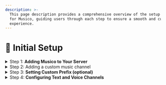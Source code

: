 ```yaml
---
description: >-
  This page description provides a comprehensive overview of the setup process
  for Musico, guiding users through each step to ensure a smooth and customized
  experience.
---
```


# 🔧 Initial Setup

<details>

<summary>Step 1: <strong>Adding Musico to Your Server</strong></summary>

Begin by inviting Musico to your Discord server. Simply use the provided [invite link](https://discord.com/oauth2/authorize?client\_id=810540985032900648\&permissions=2150754416\&scope=bot), authorize Musico to access your server, and select the appropriate permissions.

[https://discord.com/oauth2/authorize?client\_id=810540985032900648\&permissions=2150754416\&scope=bot](https://discord.com/oauth2/authorize?client\_id=810540985032900648\&permissions=2150754416\&scope=bot)

</details>

<details>

<summary>Step 2: Adding a custom music channel</summary>

After inviting Musico to your server, run the `.setup` command to initiate the setup process & add the custom #musico-request channel. In here you can complete the rest of the setup and start listening to music with Musico!

</details>

<details>

<summary>Step 3: <strong>Setting Custom Prefix (optional)</strong></summary>

The prefix in the context of Discord bots refers to the character or characters that users need to type before a command to invoke the bot's functionality. It helps distinguish bot commands from regular messages in a server. For example, if a bot's prefix is set to `.` and there's a command to play music called "play", users would type `.play` to execute that command.

_In essence, the prefix serves as a signal to the Discord server that the following text is a command intended for the bot to interpret and act upon. It's customizable, allowing server administrators to set it to their preferred character or string to avoid conflicts with other bots or server commands._

Use the `.set-prefix` command and choose your desired prefix. For example

```
.set-prefix !
```

</details>

<details>

<summary>Step 4: <strong>Configuring Text and Voice Channels</strong></summary>

Determine which text channels Musico can interact with and specify the voice channels where it's allowed to play music. This ensures seamless integration without cluttering unrelated channels.

For channel selection use `.text-channels <channel name>`

For voice channels use `.set-voice <channel name>`

</details>
